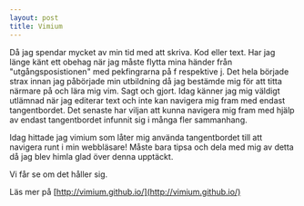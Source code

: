 ```yaml
---
layout: post
title: Vimium 
---
```


Då jag spendar mycket av min tid med att skriva. Kod eller text. Har jag länge
känt ett obehag när jag måste flytta mina händer från "utgångsposistionen" med
pekfingrarna på f respektive j.
Det hela började strax innan jag påbörjade min utbildning då jag bestämde mig
för att titta närmare på och lära mig vim.
Sagt och gjort. Idag känner jag mig väldigt utlämnad när jag editerar text och
inte kan navigera mig fram med endast tangentbordet. Det senaste har viljan att 
kunna navigera mig fram med hjälp av endast tangentbordet infunnit sig i många
fler sammanhang.

Idag hittade jag vimium som låter mig använda tangentbordet till att navigera
runt i min webbläsare! Måste bara tipsa och dela med mig av detta då jag blev
himla glad över denna upptäckt.

Vi får se om det håller sig.

Läs mer på [http://vimium.github.io/](http://vimium.github.io/)
